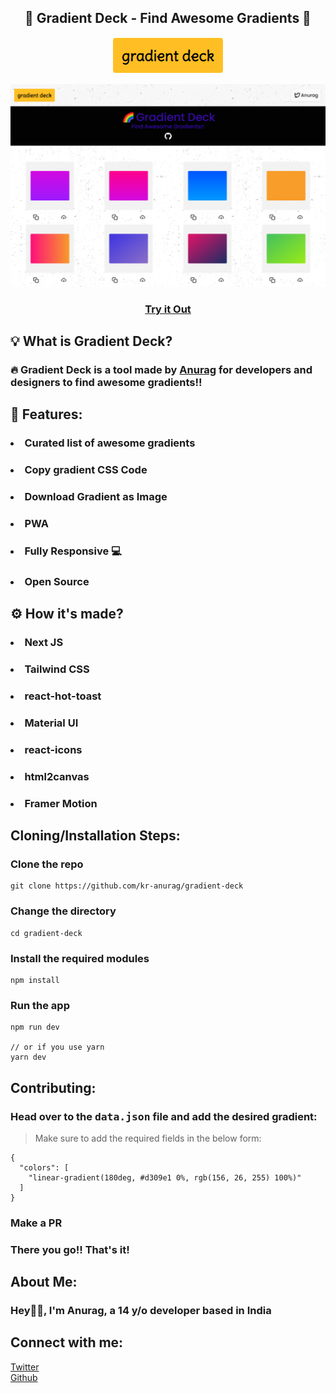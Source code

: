 <h2 align="center"> 🌈 Gradient Deck - Find Awesome Gradients 🌈 </h2>

<p align='center'><img src='./public/assests/scrnli_10_12_2021_8-56-42%20AM.png' /></p>

<img src="./public/assests/screencapture-gradient-deck-kranurag24-repl-co-2021-10-12-12_22_18.png" alt="">
<h3 align="center"><a href="#">Try it Out</a></h3>

<h2>💡 What is Gradient Deck?</h2>
<h3>
    🔥 Gradient Deck is a tool made by <a href="#">Anurag</a> for developers and designers to find awesome gradients!!
</h3>

<h2>🍉 Features:</h2>
<h3><li>Curated list of awesome gradients</li></h3>
<h3><li>Copy gradient CSS Code</li></h3>
<h3><li>Download Gradient as Image</li></h3>
<h3><li>PWA</li></h3>
<h3><li>Fully Responsive 💻</li></h3>
<h3><li>Open Source</li></h3>

<h2>⚙ How it's made?</h2>
<h3><li>Next JS</li></h3>
<h3><li>Tailwind CSS</li></h3>
<h3><li>react-hot-toast</li></h3>
<h3><li>Material UI</li></h3>
<h3><li>react-icons</li></h3>
<h3><li>html2canvas</li></h3>
<h3><li>Framer Motion</li></h3>

<h2>Cloning/Installation Steps:</h2>

<h3>Clone the repo</h3>

```
git clone https://github.com/kr-anurag/gradient-deck
```

<h3>Change the directory</h3>

```
cd gradient-deck
```

<h3>Install the required modules</h3>

```
npm install
```

<h3>Run the app</h3>

```
npm run dev

// or if you use yarn
yarn dev
```

<h2>Contributing:</h2>

<h3>Head over to the <kbd>data.json</kbd> file and add the desired gradient:</h3>

> Make sure to add the required fields in the below form:

```
{
  "colors": [
    "linear-gradient(180deg, #d309e1 0%, rgb(156, 26, 255) 100%)"
  ]
}
```

<h3>Make a PR</h3>

<h3>There you go!! That's it!</h3>

<h2>About Me:</h2>
<h3>Hey👋🏻, I'm Anurag, a 14 y/o developer based in India</h3>

<h2>Connect with me:</h2>
<a href="https://twitter.com/kr_anurag_">Twitter</a> <br>
<a href="https://github.com/kr-anurag">Github</a>
